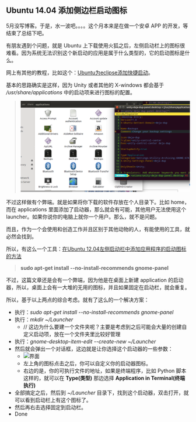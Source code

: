 Ubuntu 14.04 添加侧边栏启动图标
---

5月没写博客。于是，水一波吧。。。。这个月本来是在做一个安卓 APP 的开发，等结束了总结下吧。

有朋友遇到个问题，就是 Ubuntu 上下载使用火狐之后，左侧启动栏上的图标很难看。因为系统无法识别这个新启动的应用是属于什么类型的，它的启动图标是什么。

网上有其他的教程，比如这个：[Ubuntu为eclipse添加快捷启动](http://blog.csdn.net/ustczwc/article/details/9005142)。

基本的思路确实是这样，因为 Unity 或者其他的 X-windows 都会基于 */usr/share/applications* 中的启动项来进行图标的配置。

> ![启动项](./images/applications.png)

不过这样做有个弊端。就是如果将你下载的软件存放在个人目录下。比如 home，而在 applications 里面添加了启动器，那么就会有可能，其他用户无法使用这个 launcher。如果你说你的电脑上就你一个用户。那么，就不是问题。

而且，作为一个会使用和创造工作并且区别于其他动物的人，有能使用的工具，就必然会找到。

所以，有这么一个工具：[在Ubuntu 12.04左侧启动栏中添加应用程序的启动图标的方法](http://www.heimizhou.com/ubuntu-add-left-launch-bar-icon.html)

> **sudo apt-get install --no-install-recommends gnome-panel**

不过，这篇文章还是会有一个弊端，因为他是在桌面上新建 application 的启动器，所以，桌面上会有一大堆的无用的图标，并且如果固定在启动栏，就会重复。

所以，基于以上两点的综合考虑。就有了这么的一个解决方案：

+ 执行：*sudo apt-get install --no-install-recommends gnome-panel*
+ 执行：*mkdir ~/Launcher* 
    + // 这边为什么要建一个文件夹呢？主要是考虑到之后可能会大量的创建自定义启动项，放在一个文件夹里比较好管理
+ 执行：*gnome-desktop-item-edit --create-new ~/Launcher*
+ 然后就会弹出一个对话框，这边就是让你选择这个启动器的一些参数：
    + ![界面](http://www.heimizhou.com/wp-content/uploads/2013/11/add-launcher.jpg)
    + 左上角的图标点击之后，你可以自定义你的启动器图标。
    + 右边的是，你的可执行文件的地址，如果是终端程序，比如 Python 脚本这样的，就可以在 **Type(类型)** 那边选择 **Application in Terminal(终端执行)**
+ 全部搞定之后，然后到 *~/Launcher* 目录下，找到这个启动器，双击打开，就可以看到启动栏上有这个图标了。
+ 然后再右击选择固定到启动栏。
+ Done

